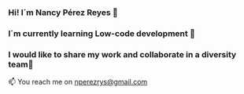 ### Hi! I´m Nancy Pérez Reyes 👋
### I´m currently learning Low-code development 🌱  
### I would like to share my work and collaborate in a diversity team👯

📫 You reach me on nperezrys@gmail.com

<!--
**nancyez/nancyez** is a ✨ _special_ ✨ repository because its `README.md` (this file) appears on your GitHub profile.

Here are some ideas to get you started:

- 🔭 I’m currently working on ...
- 🌱 I’m currently learning ...
- 👯 I’m looking to collaborate on ...
- 🤔 I’m looking for help with ...
- 💬 Ask me about ...
- 📫 How to reach me: ...
- 😄 Pronouns: ...
- ⚡ Fun fact: ...
-->
